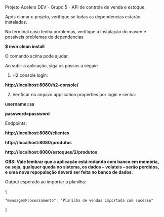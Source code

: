 Projeto Acelera DEV - Grupo 5 - API de controle de venda e estoque.

Após clonar o projeto, verifique se todas as dependencias estarão instaladas.

No terminal caso tenha problemas, verifique a instalação do maven e possiveis problemas de dependencias

**$ mvn clean install**

O comando acima pode ajudar.

Ao subir a aplicação, siga os passos a seguir:

1. H2 console login:

**http://localhost:8080/h2-console/**

2. Verificar no arquivo application.properties por login e senha:

**username=sa**

**password=password**



Endpoints: 

**http://localhost:8080/clientes**

**http://localhost:8080/produtos**

**http://localhost:8080/estoques/2/produtos**


**OBS: Vale lembrar que a aplicação está rodando com banco em memória, ou seja, qualquer queda no sistema, os dados – volateis – serão perdidos, e uma nova repopulação deverá ser feita no banco de dados.**

Output esperado ao importar a planilha:

{

    "mensagemProcessamento": "Planilha de vendas importada com sucesso"

}
